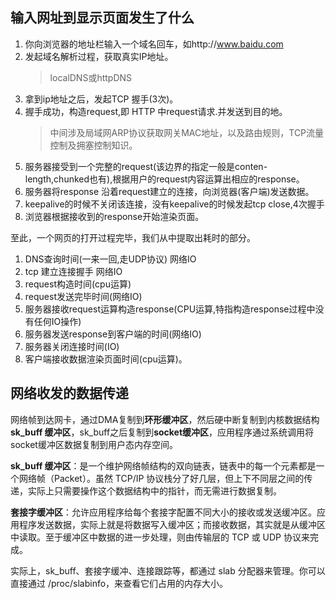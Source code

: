 ## 输入网址到显示页面发生了什么
1. 你向浏览器的地址栏输入一个域名回车，如http://www.baidu.com
2. 发起域名解析过程，获取真实IP地址。
    > localDNS或httpDNS
3. 拿到ip地址之后，发起TCP 握手(3次)。
4. 握手成功，构造request,即 HTTP 中request请求.并发送到目的地。
    > 中间涉及局域网ARP协议获取网关MAC地址，以及路由规则，TCP流量控制及拥塞控制知识。
5. 服务器接受到一个完整的request(该边界的指定一般是conten-length,chunked也有),根据用户的request内容运算出相应的response。
6. 服务器将response 沿着request建立的连接，向浏览器(客户端)发送数据。
7. keepalive的时候不关闭该连接，没有keepalive的时候发起tcp close,4次握手
8. 浏览器根据接收到的response开始渲染页面。

至此，一个网页的打开过程完毕，我们从中提取出耗时的部分。
1. DNS查询时间(一来一回,走UDP协议) 网络IO
2. tcp 建立连接握手 网络IO
3. request构造时间(cpu运算)
4. request发送完毕时间(网络IO)
5. 服务器接收request运算构造response(CPU运算,特指构造response过程中没有任何IO操作)
6. 服务器发送response到客户端的时间(网络IO)
7. 服务器关闭连接时间(IO)
8. 客户端接收数据渲染页面时间(cpu运算)。

## 网络收发的数据传递
网络帧到达网卡，通过DMA复制到**环形缓冲区**，然后硬中断复制到内核数据结构**sk_buff 缓冲区**，sk_buff之后复制到**socket缓冲区**，应用程序通过系统调用将socket缓冲区数据复制到用户态内存空间。

**sk_buff 缓冲区**：是一个维护网络帧结构的双向链表，链表中的每一个元素都是一个网络帧（Packet）。虽然 TCP/IP 协议栈分了好几层，但上下不同层之间的传递，实际上只需要操作这个数据结构中的指针，而无需进行数据复制。

**套接字缓冲区**：允许应用程序给每个套接字配置不同大小的接收或发送缓冲区。应用程序发送数据，实际上就是将数据写入缓冲区；而接收数据，其实就是从缓冲区中读取。至于缓冲区中数据的进一步处理，则由传输层的 TCP 或 UDP 协议来完成。

实际上，sk_buff、套接字缓冲、连接跟踪等，都通过 slab 分配器来管理。你可以直接通过 /proc/slabinfo，来查看它们占用的内存大小。